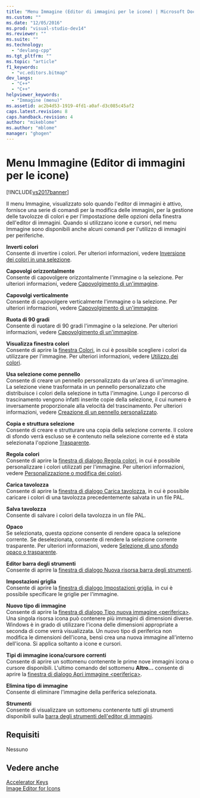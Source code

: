 ```yaml
---
title: "Menu Immagine (Editor di immagini per le icone) | Microsoft Docs"
ms.custom: ""
ms.date: "12/05/2016"
ms.prod: "visual-studio-dev14"
ms.reviewer: ""
ms.suite: ""
ms.technology: 
  - "devlang-cpp"
ms.tgt_pltfrm: ""
ms.topic: "article"
f1_keywords: 
  - "vc.editors.bitmap"
dev_langs: 
  - "C++"
  - "C++"
helpviewer_keywords: 
  - "Immagine (menu)"
ms.assetid: ac2b4d53-1919-4fd1-a0af-d3c085c45af2
caps.latest.revision: 8
caps.handback.revision: 4
author: "mikeblome"
ms.author: "mblome"
manager: "ghogen"
---
```

# Menu Immagine (Editor di immagini per le icone)
[!INCLUDE[vs2017banner](../assembler/inline/includes/vs2017banner.md)]

Il menu Immagine, visualizzato solo quando l'editor di immagini è attivo, fornisce una serie di comandi per la modifica delle immagini, per la gestione delle tavolozze di colori e per l'impostazione delle opzioni della finestra dell'editor di immagini.  Quando si utilizzano icone e cursori, nel menu Immagine sono disponibili anche alcuni comandi per l'utilizzo di immagini per periferiche.  
  
 **Inverti colori**  
 Consente di invertire i colori.  Per ulteriori informazioni, vedere [Inversione dei colori in una selezione](../windows/inverting-the-colors-in-a-selection-image-editor-for-icons.md).  
  
 **Capovolgi orizzontalmente**  
 Consente di capovolgere orizzontalmente l'immagine o la selezione.  Per ulteriori informazioni, vedere [Capovolgimento di un'immagine](../mfc/flipping-an-image-image-editor-for-icons.md).  
  
 **Capovolgi verticalmente**  
 Consente di capovolgere verticalmente l'immagine o la selezione.  Per ulteriori informazioni, vedere [Capovolgimento di un'immagine](../mfc/flipping-an-image-image-editor-for-icons.md).  
  
 **Ruota di 90 gradi**  
 Consente di ruotare di 90 gradi l'immagine o la selezione.  Per ulteriori informazioni, vedere [Capovolgimento di un'immagine](../mfc/flipping-an-image-image-editor-for-icons.md).  
  
 **Visualizza finestra colori**  
 Consente di aprire la [finestra Colori](../windows/colors-window-image-editor-for-icons.md), in cui è possibile scegliere i colori da utilizzare per l'immagine.  Per ulteriori informazioni, vedere [Utilizzo dei colori](../mfc/working-with-color-image-editor-for-icons.md).  
  
 **Usa selezione come pennello**  
 Consente di creare un pennello personalizzato da un'area di un'immagine.  La selezione viene trasformata in un pennello personalizzato che distribuisce i colori della selezione in tutta l'immagine.  Lungo il percorso di trascinamento vengono infatti inserite copie della selezione,  il cui numero è inversamente proporzionale alla velocità del trascinamento.  Per ulteriori informazioni, vedere [Creazione di un pennello personalizzato](../mfc/creating-a-custom-brush-image-editor-for-icons.md).  
  
 **Copia e struttura selezione**  
 Consente di creare e strutturare una copia della selezione corrente.  Il colore di sfondo verrà escluso se è contenuto nella selezione corrente ed è stata selezionata l'opzione [Trasparente](../windows/choosing-a-transparent-or-opaque-background-image-editor-for-icons.md).  
  
 **Regola colori**  
 Consente di aprire la [finestra di dialogo Regola colori](../windows/custom-color-selector-dialog-box-image-editor-for-icons.md), in cui è possibile personalizzare i colori utilizzati per l'immagine.  Per ulteriori informazioni, vedere [Personalizzazione o modifica dei colori](../windows/customizing-or-changing-colors-image-editor-for-icons.md).  
  
 **Carica tavolozza**  
 Consente di aprire la [finestra di dialogo Carica tavolozza](../windows/load-palette-colors-dialog-box-image-editor-for-icons.md), in cui è possibile caricare i colori di una tavolozza precedentemente salvata in un file PAL.  
  
 **Salva tavolozza**  
 Consente di salvare i colori della tavolozza in un file PAL.  
  
 **Opaco**  
 Se selezionata, questa opzione consente di rendere opaca la selezione corrente.  Se deselezionata, consente di rendere la selezione corrente trasparente.  Per ulteriori informazioni, vedere [Selezione di uno sfondo opaco o trasparente](../windows/choosing-a-transparent-or-opaque-background-image-editor-for-icons.md).  
  
 **Editor barra degli strumenti**  
 Consente di aprire la [finestra di dialogo Nuova risorsa barra degli strumenti](../mfc/new-toolbar-resource-dialog-box.md).  
  
 **Impostazioni griglia**  
 Consente di aprire la [finestra di dialogo Impostazioni griglia](../mfc/grid-settings-dialog-box-image-editor-for-icons.md), in cui è possibile specificare le griglie per l'immagine.  
  
 **Nuovo tipo di immagine**  
 Consente di aprire la [finestra di dialogo Tipo nuova immagine \<periferica\>](../mfc/new-device-image-type-dialog-box-image-editor-for-icons.md).  Una singola risorsa icona può contenere più immagini di dimensioni diverse. Windows è in grado di utilizzare l'icona delle dimensioni appropriate a seconda di come verrà visualizzata.  Un nuovo tipo di periferica non modifica le dimensioni dell'icona, bensì crea una nuova immagine all'interno dell'icona.  Si applica soltanto a icone e cursori.  
  
 **Tipi di immagine icona\/cursore correnti**  
 Consente di aprire un sottomenu contenente le prime nove immagini icona o cursore disponibili.  L'ultimo comando del sottomenu **Altro...** consente di aprire la [finestra di dialogo Apri immagine \<periferica\>](../mfc/open-device-image-dialog-box-image-editor-for-icons.md).  
  
 **Elimina tipo di immagine**  
 Consente di eliminare l'immagine della periferica selezionata.  
  
 **Strumenti**  
 Consente di visualizzare un sottomenu contenente tutti gli strumenti disponibili sulla [barra degli strumenti dell'editor di immagini](../mfc/toolbar-image-editor-for-icons.md).  
  
## Requisiti  
 Nessuno  
  
## Vedere anche  
 [Accelerator Keys](../mfc/accelerator-keys-image-editor-for-icons.md)   
 [Image Editor for Icons](../mfc/image-editor-for-icons.md)